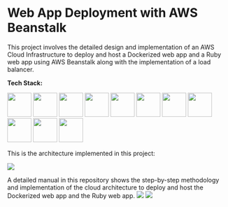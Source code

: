 # Web App Deployment with AWS Beanstalk
This project involves the detailed design and implementation of an AWS Cloud Infrastructure to deploy and host a Dockerized web app and a Ruby web app using AWS Beanstalk along with the implementation of a load balancer.

**Tech Stack:**

<img src = "https://github.com/super-fz/AWS-Beanstalk-Webapps/assets/122122054/86a3c7ba-cb15-4fa8-a856-b7ae15a809c9" height = "55">
<img src = "https://github.com/super-fz/AWS-Beanstalk-Webapps/assets/122122054/a7bed7dd-35da-4d95-aaf3-548756739e65" height = "55">
<img src = "https://github.com/super-fz/AWS-Beanstalk-Webapps/assets/122122054/38bebe50-2993-4eee-9b96-6a4fac790a91" height = "55">
<img src = "https://github.com/super-fz/AWS-Beanstalk-Webapps/assets/122122054/bf148282-2fa2-4238-af61-f042b68f61be" height = "55">
<img src = "https://github.com/super-fz/AWS-Beanstalk-Webapps/assets/122122054/7f1f9f56-24c8-42fb-8e2a-6dbd4dc2441a" height = "55">
<img src = "https://github.com/super-fz/AWS-Cloud-Infrastructure-For-Coffee-Shop/assets/122122054/58692ad4-b82f-468f-b838-49afee6b4a8c" height = "55">
<img src = "https://github.com/super-fz/AWS-Cloud-Infrastructure-For-Coffee-Shop/assets/122122054/bbab644c-7f43-4de6-846e-7c17eab1773c" height = "55">
<img src = "https://github.com/super-fz/AWS-Beanstalk-Webapps/assets/122122054/dc209a51-b3a0-477e-8825-6ade5a694994" height = "55">
<img src = "https://github.com/super-fz/AWS-Beanstalk-Webapps/assets/122122054/882c1c39-01e5-4c2a-a9c6-772bf2fb6f8d" height = "55">
<img src = "https://github.com/super-fz/AWS-Beanstalk-Webapps/assets/122122054/f14bc914-70a1-4fe3-bfc4-f5f1f3171c5c" height = "55">
<img src = "https://github.com/super-fz/AWS-Beanstalk-Webapps/assets/122122054/491aaf70-5bb3-4429-be4d-1bcb5dedf343" height = "55">


This is the architecture implemented in this project:

<img src = "https://github.com/super-fz/AWS-Beanstalk-Webapps/assets/122122054/67e4bb73-f895-4d63-a306-58dc532d051b">



A detailed manual in this repository shows the step-by-step methodology and implementation of the cloud architecture to deploy and host the Dockerized web app and the Ruby web app.
<img src = "https://github.com/super-fz/AWS-Beanstalk-Webapps/assets/122122054/13d4c236-8ca4-43d2-ae1d-84c699040631">
<img src = "https://github.com/super-fz/AWS-Beanstalk-Webapps/assets/122122054/504e4656-0455-458a-8323-c4ce33f1cfe9">
